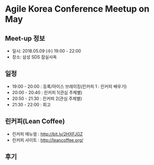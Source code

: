 # Agile Korea Conference Meetup on May

## Meet-up 정보

- 일시: 2018.05.09 (수) 19:00 - 22:00
- 장소: 삼성 SDS 잠실사옥

## 일정

- 19:00 - 20:00 : 등록/아이스 브레이킹(린커피 1 : 린커피 배우기)
- 20:00 - 20:40 : 린커피 1(관심 주제별)
- 20:50 - 21:30 : 린커피 2(관심 주제별)
- 21:30 - 22:00 : 회고

## 린커피(Lean Coffee)

- 린커피 메뉴얼 : http://bit.ly/2HXFJGZ
- 린커피 사이트 : http://leancoffee.org/

## 후기

